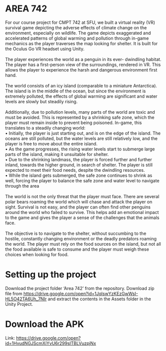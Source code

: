 # AREA 742

For our course project for CMPT 742 at SFU, we built a virtual reality (VR) survival game depicting the adverse effects of climate change on the environment, especially on wildlife. The game depicts exaggerated and accelerated patterns of global warming and pollution through in-game mechanics as the player traverses the map looking for shelter. It is built for the Oculus Go VR headset using Unity. <br /><br />
The player experiences the world as a penguin in its ever- dwindling habitat. The player has a first-person view of the surroundings, rendered in VR. This allows the player to experience the harsh and dangerous environment first hand. <br /><br />
The world consists of an icy island (comparable to a miniature Antarctica). The island is in the middle of the ocean, but since the environment is extremely polluted, the effects of global warming are significant and water levels are slowly but steadily rising. <br /><br />
Additionally, due to pollution levels, many parts of the world are toxic and must be avoided. This is represented by a shrinking safe zone, which the player must remain inside to prevent being poisoned. In-game, this translates to a steadily changing world: <br />
• Initially, the player is just starting out, and is on the edge of the island. The oceans are still polluted, but the water levels are still relatively low, and the player is free to move about the entire island. <br />
• As the game progresses, the rising water levels start to submerge large parts of the island, making it unsuitable for shelter. <br />
• Due to the shrinking landmass, the player is forced further and further inland, towards the higher ground, in search of shelter. The player is still expected to meet their food needs, despite the dwindling resources. <br />
• While the island gets submerged, the safe zone continues to shrink as well, forcing the player to balance the safe zone and water level to navigate through the area <br /><br />
The world is not the only threat that the player must face. There are several polar bears roaming the world which will chase and attack the player on sight. Survival is not easy, and the player can often find other penguins around the world who failed to survive. This helps add an emotional impact to the game and gives the player a sense of the challenges that the animals face. <br /><br />
The objective is to navigate to the shelter, without succumbing to the hostile, constantly changing environment or the deadly predators roaming the world. The player must rely on the food sources on the island, but not all the food available is safe to consume and the player must weigh these choices when looking for food. <br />

# Setting up the project

Download the project folder ‘Area 742’ from the repository. Download zip file from https://drive.google.com/open?id=1JqlswYzKEzGwWsI-HL5O42TA6Uh_7NIr and extract the contents in the Assets folder in the Unity Project.

# Download the APK

Link: https://drive.google.com/open?id=1HvudNGJScmXiYvU6r299sITBLVuzpjNx

